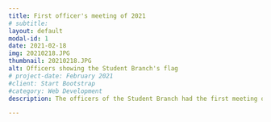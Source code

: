 ```yaml
---
title: First officer's meeting of 2021
# subtitle: 
layout: default
modal-id: 1
date: 2021-02-18
img: 20210218.JPG
thumbnail: 20210218.JPG
alt: Officers showing the Student Branch's flag
# project-date: February 2021
#client: Start Bootstrap
#category: Web Development
description: The officers of the Student Branch had the first meeting of the year to draft the plan for the year.

---
```

